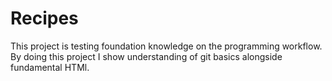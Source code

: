 # Recipes
This project is testing foundation knowledge on the programming workflow. By doing this project I show understanding of git basics alongside fundamental HTMl.